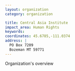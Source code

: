 ```yaml
---
layout: organization
category: organization

title: Central Asia Institute
impact_area: Human Rights
keywords: 
coordinates: 45.6785,-111.0374
address: |
  PO Box 7209
  Bozeman MT 59771
---
```

Organization's overview
